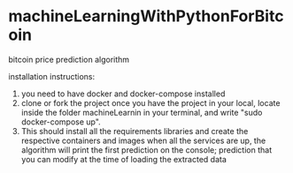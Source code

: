 # machineLearningWithPythonForBitcoin
bitcoin price prediction algorithm

installation instructions: 
1. you need to have docker and docker-compose installed
2. clone or fork the project
once you have the project in your local, locate inside the folder machineLearnin in your terminal, 
and write "sudo docker-compose up".
4. This should install all the requirements libraries and create the respective containers and images
when all the services are up, the algorithm will print the first prediction on the console; 
prediction that you can modify at the time of loading the extracted data
